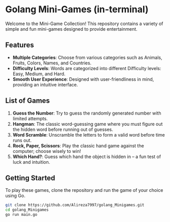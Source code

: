 # Golang Mini-Games (in-terminal)

Welcome to the Mini-Game Collection! This repository contains a variety of simple and fun mini-games designed to provide entertainment.

## Features

- **Multiple Categories**: Choose from various categories such as Animals, Fruits, Colors, Names, and Countries.
- **Difficulty Levels**: Words are categorized into different Difficulty levels: Easy, Medium, and Hard.
- **Smooth User Experience**: Designed with user-friendliness in mind, providing an intuitive interface.

## List of Games

1. **Guess the Number**: Try to guess the randomly generated number with limited attempts.
2. **Hangman**: The classic word-guessing game where you must figure out the hidden word before running out of guesses.
3. **Word Scramble**: Unscramble the letters to form a valid word before time runs out.
4. **Rock, Paper, Scissors**: Play the classic hand game against the computer; choose wisely to win!
5. **Which Hand?**: Guess which hand the object is hidden in – a fun test of luck and intuition.

## Getting Started

To play these games, clone the repository and run the game of your choice using Go.

```bash
git clone https://github.com/Alireza7997/golang_Minigames.git
cd golang_Minigames
go run main.go
